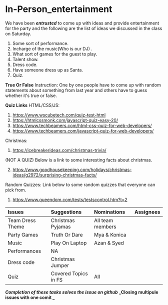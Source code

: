 # In-Person_entertainment

We have been **_entrusted_** to come up with ideas and provide entertainment for the party and the following are the list of ideas we discussed in the class on Saturday.

1. Some sort of performance.
2. Incharge of the music(Who is our DJ) .
3. What sort of games for the guest to play.
4. Talent show.
5. Dress code.
6. Have someone dress up as Santa.
7. Quiz.

**True Or False**
Instruction: One by one people have to come up with random statements about something from last year and others have to guess whether it's true or false.

**Quiz Links**
HTML/CSS/JS:

1. https://www.wscubetech.com/quiz-test-html
2. https://htmlcssmonk.com/javascript-quiz-easy-20/
3. https://www.techbeamers.com/html-css-quiz-for-web-developers/
4. https://www.techbeamers.com/javascript-quiz-for-web-developers/

Christmas:

1. https://icebreakerideas.com/christmas-trivia/

(NOT A QUIZ) Below is a link to some interesting facts about christmas.

2. https://www.goodhousekeeping.com/holidays/christmas-ideas/g2972/surprising-christmas-facts/

Random Quizzes:
Link below to some random quizzes that everyone can pick from.

1. https://www.queendom.com/tests/testscontrol.htm?t=2

| **Issues**       | **Suggestions**      | **Nominations**  | **Assignees** |
| :--------------- | :------------------- | :--------------- | :------------ |
| Team Dress Theme | Christmas Pyjamas    | All team members |               |
| Party Games      | Truth Or Dare        | Mya & Konica     |               |
| Music            | Play On Laptop       | Azan & Syed      |               |
| Performances     | NA                   |                  |               |
| Dress code       | Christmas Jumper     |                  |
| Quiz             | Covered Topics in FS | All              |

**_Completion of these tasks solves the issue on github_**
**_Closing multipule issues with one comit _**

